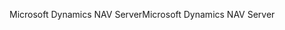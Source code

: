 <span data-ttu-id="d5ac4-101">Microsoft Dynamics NAV Server</span><span class="sxs-lookup"><span data-stu-id="d5ac4-101">Microsoft Dynamics NAV Server</span></span>